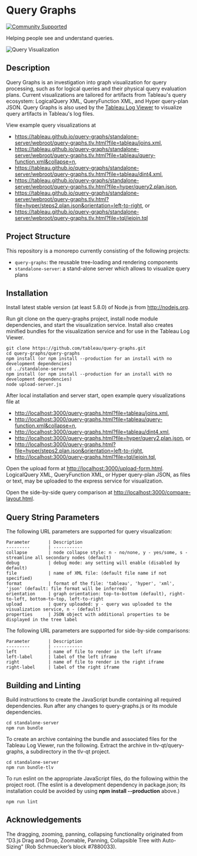 Query Graphs
============
[![Community Supported](https://img.shields.io/badge/Support%20Level-Community%20Supported-457387.svg)](https://www.tableau.com/support-levels-it-and-developer-tools)

Helping people see and understand queries.

![Query Visualization](https://tableau.github.io/query-graphs/standalone-server/media/sample_graph.png "Sample Graph")

Description
-----------

Query Graphs is an investigation into graph visualization for query processing, such as for logical queries and their physical
query evaluation plans.
Current visualizations are tailored for artifacts from Tableau's query ecosystem:
LogicalQuery XML, QueryFunction XML, and Hyper query-plan JSON.
Query Graphs is also used by the
[Tableau Log Viewer](https://github.com/tableau/tableau-log-viewer)
to visualize query artifacts in Tableau's log files.

View example query visualizations at
* <https://tableau.github.io/query-graphs/standalone-server/webroot/query-graphs.tlv.html?file=tableau/joins.xml>,
* <https://tableau.github.io/query-graphs/standalone-server/webroot/query-graphs.tlv.html?file=tableau/query-function.xml&collapse=n>,
* <https://tableau.github.io/query-graphs/standalone-server/webroot/query-graphs.tlv.html?file=tableau/dint4.xml>,
* <https://tableau.github.io/query-graphs/standalone-server/webroot/query-graphs.tlv.html?file=hyper/query2.plan.json>,
* <https://tableau.github.io/query-graphs/standalone-server/webroot/query-graphs.tlv.html?file=hyper/steps2.plan.json&orientation=left-to-right>, or
* <https://tableau.github.io/query-graphs/standalone-server/webroot/query-graphs.tlv.html?file=tql/iejoin.tql>

Project Structure
-------------------

This repository is a monorepo currently consisting of the following projects:

* `query-graphs`: the reusable tree-loading and rendering components
* `standalone-server`: a stand-alone server which allows to visualize query plans

Installation
------------

Install latest stable version (at least 5.8.0) of Node.js from <http://nodejs.org>.

Run git clone on the query-graphs project, install node module dependencies, and
start the visualization service.
Install also creates minified bundles for the visualization service and for use in the Tableau Log Viewer.

```shell
git clone https://github.com/tableau/query-graphs.git
cd query-graphs/query-graphs
npm install (or npm install --production for an install with no development dependencies)
cd ../standalone-server
npm install (or npm install --production for an install with no development dependencies)
node upload-server.js
```

After local installation and server start, open example query visualizations file at
* <http://localhost:3000/query-graphs.html?file=tableau/joins.xml>,
* <http://localhost:3000/query-graphs.html?file=tableau/query-function.xml&collapse=n>,
* <http://localhost:3000/query-graphs.html?file=tableau/dint4.xml>,
* <http://localhost:3000/query-graphs.html?file=hyper/query2.plan.json>, or
* <http://localhost:3000/query-graphs.html?file=hyper/steps2.plan.json&orientation=left-to-right>,
* <http://localhost:3000/query-graphs.html?file=tql/iejoin.tql>,

Open the upload form at
<http://localhost:3000/upload-form.html>.
LogicalQuery XML, QueryFunction XML, or Hyper query-plan JSON, as files or text,
may be uploaded to the express service for visualization.

Open the side-by-side query comparison at
<http://localhost:3000/compare-layout.html>.

Query String Parameters
-----------------------

The following URL parameters are supported for query visualization:

```
Parameter       | Description
---------       | -----------
collapse        | node collapse style: n - no/none, y - yes/some, s - streamline all secondary nodes (default)
debug           | debug mode: any setting will enable (disabled by default)
file            | name of XML file: (default file name if not specified)
format          | format of the file: 'tableau', 'hyper', 'xml', 'json' (default: file format will be inferred)
orientation     | graph orientation: top-to-bottom (default), right-to-left, bottom-to-top, left-to-right
upload          | query uploaded: y - query was uploaded to the visualization service, n - (default)
properties      | JSON object with additional properties to be displayed in the tree label

```

The following URL parameters are supported for side-by-side comparisons:

```
Parameter       | Description
---------       | -----------
left            | name of file to render in the left iframe
left-label      | label of the left iframe
right           | name of file to render in the right iframe
right-label     | label of the right iframe
```

Building and Linting
---------------------

Build instructions to create the JavaScript bundle containing all required dependencies.
Run after any changes to query-graphs.js or its module dependencies.

```shell
cd standalone-server
npm run bundle
```

To create an archive containing the bundle and associated files for the Tableau Log Viewer, run
the following. Extract the archive in tlv-qt/query-graphs, a subdirectory in the tlv-qt project.

```shell
cd standalone-server
npm run bundle-tlv
```

To run eslint on the appropriate JavaScript files, do the following within the project root.
(The eslint is a development dependency in package.json;
its installation could be avoided by using **npm install --production** above.)

```shell
npm run lint
```

Acknowledgements
----------------

The dragging, zooming, panning, collapsing functionality originated from
“D3.js Drag and Drop, Zoomable, Panning, Collapsible Tree with Auto-Sizing” (Rob Schmuecker’s block #7880033).
